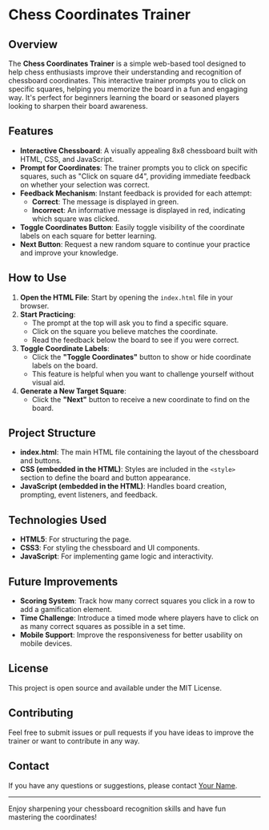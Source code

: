 # Chess Coordinates Trainer

## Overview
The **Chess Coordinates Trainer** is a simple web-based tool designed to help chess enthusiasts improve their understanding and recognition of chessboard coordinates. This interactive trainer prompts you to click on specific squares, helping you memorize the board in a fun and engaging way. It's perfect for beginners learning the board or seasoned players looking to sharpen their board awareness.

## Features
- **Interactive Chessboard**: A visually appealing 8x8 chessboard built with HTML, CSS, and JavaScript.
- **Prompt for Coordinates**: The trainer prompts you to click on specific squares, such as "Click on square d4", providing immediate feedback on whether your selection was correct.
- **Feedback Mechanism**: Instant feedback is provided for each attempt:
  - **Correct**: The message is displayed in green.
  - **Incorrect**: An informative message is displayed in red, indicating which square was clicked.
- **Toggle Coordinates Button**: Easily toggle visibility of the coordinate labels on each square for better learning.
- **Next Button**: Request a new random square to continue your practice and improve your knowledge.

## How to Use
1. **Open the HTML File**: Start by opening the `index.html` file in your browser.
2. **Start Practicing**:
   - The prompt at the top will ask you to find a specific square.
   - Click on the square you believe matches the coordinate.
   - Read the feedback below the board to see if you were correct.
3. **Toggle Coordinate Labels**:
   - Click the **"Toggle Coordinates"** button to show or hide coordinate labels on the board.
   - This feature is helpful when you want to challenge yourself without visual aid.
4. **Generate a New Target Square**:
   - Click the **"Next"** button to receive a new coordinate to find on the board.

## Project Structure
- **index.html**: The main HTML file containing the layout of the chessboard and buttons.
- **CSS (embedded in the HTML)**: Styles are included in the `<style>` section to define the board and button appearance.
- **JavaScript (embedded in the HTML)**: Handles board creation, prompting, event listeners, and feedback.

## Technologies Used
- **HTML5**: For structuring the page.
- **CSS3**: For styling the chessboard and UI components.
- **JavaScript**: For implementing game logic and interactivity.

## Future Improvements
- **Scoring System**: Track how many correct squares you click in a row to add a gamification element.
- **Time Challenge**: Introduce a timed mode where players have to click on as many correct squares as possible in a set time.
- **Mobile Support**: Improve the responsiveness for better usability on mobile devices.

## License
This project is open source and available under the MIT License.

## Contributing
Feel free to submit issues or pull requests if you have ideas to improve the trainer or want to contribute in any way.

## Contact
If you have any questions or suggestions, please contact [Your Name](mailto:your.email@example.com).

---
Enjoy sharpening your chessboard recognition skills and have fun mastering the coordinates!

